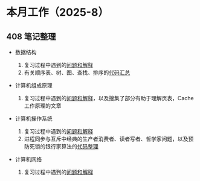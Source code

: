 # 本月工作（2025-8）

## 408 笔记整理
- 数据结构
    1. 复习过程中遇到的[问题和解释](https://github.com/lalafua/self/blob/main/yan/Data-Structrue/Data-Structrue.md) 
    2. 有关顺序表、树、图、查找、排序的[代码汇总](https://github.com/lalafua/self/tree/main/yan/Data-Structrue)
- 计算机组成原理
    1. 复习过程中遇到的[问题和解释](https://github.com/lalafua/self/blob/main/yan/Computer-Constitution-Principle/Computer-Constitution-Principle.md)，以及搜集了部分有助于理解页表，Cache工作原理的文章

- 计算机操作系统
    1. 复习过程中遇到的[问题和解释](https://github.com/lalafua/self/blob/main/yan/Computer-Operation-System/Computer-Operation-System.md)
    2. 进程同步与互斥中经典的生产者消费者、读者写者、哲学家问题，以及预防死锁的银行家算法的[代码整理](https://github.com/lalafua/self/tree/main/yan/Computer-Operation-System)
- 计算机网络
    1. 复习过程中遇到的[问题和解释](https://github.com/lalafua/self/blob/main/yan/Computer-Network/Computer-Network.md)